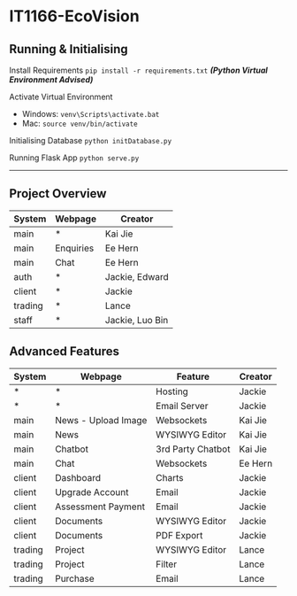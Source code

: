 # IT1166-EcoVision

## Running & Initialising
Install Requirements
`pip install -r requirements.txt`
***(Python Virtual Environment Advised)***

Activate Virtual Environment
- Windows: `venv\Scripts\activate.bat`
- Mac: `source venv/bin/activate`

Initialising Database
`python initDatabase.py`

Running Flask App
`python serve.py`

___

## Project Overview
| System | Webpage | Creator |
| ------ | ------- | ------- |
| main | * | Kai Jie |
| main | Enquiries | Ee Hern |
| main | Chat | Ee Hern |
| auth | * | Jackie, Edward |
| client | * | Jackie |
| trading | * | Lance |
| staff | * | Jackie, Luo Bin |

## Advanced Features
| System | Webpage | Feature | Creator |
| ------ | ------- | ------- | ------- |
| * | * | Hosting | Jackie |
| * | * | Email Server | Jackie |
| main | News - Upload Image | Websockets | Kai Jie |
| main | News | WYSIWYG Editor | Kai Jie |
| main | Chatbot | 3rd Party Chatbot | Kai Jie |
| main | Chat | Websockets | Ee Hern |
| client | Dashboard | Charts | Jackie |
| client | Upgrade Account | Email | Jackie |
| client | Assessment Payment | Email | Jackie |
| client | Documents | WYSIWYG Editor | Jackie |
| client | Documents | PDF Export | Jackie |
| trading | Project | WYSIWYG Editor | Lance |
| trading | Project | Filter | Lance |
| trading | Purchase | Email | Lance |